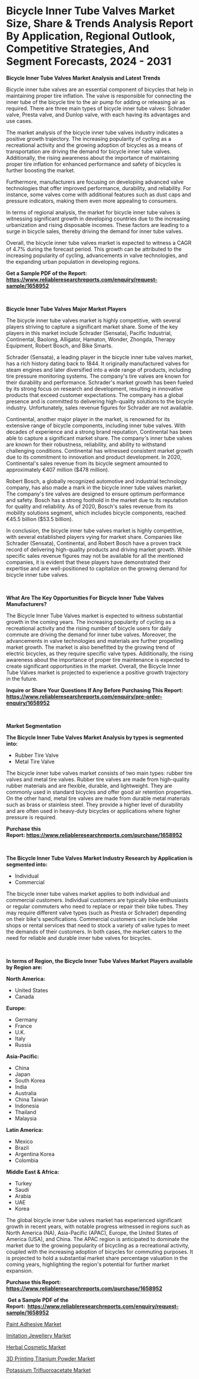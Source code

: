 <p><h1>Bicycle Inner Tube Valves Market Size, Share & Trends Analysis Report By Application, Regional Outlook, Competitive Strategies, And Segment Forecasts, 2024 - 2031</h1></p><p><strong>Bicycle Inner Tube Valves Market Analysis and Latest Trends</strong></p>
<p><p>Bicycle inner tube valves are an essential component of bicycles that help in maintaining proper tire inflation. The valve is responsible for connecting the inner tube of the bicycle tire to the air pump for adding or releasing air as required. There are three main types of bicycle inner tube valves: Schrader valve, Presta valve, and Dunlop valve, with each having its advantages and use cases.</p><p>The market analysis of the bicycle inner tube valves industry indicates a positive growth trajectory. The increasing popularity of cycling as a recreational activity and the growing adoption of bicycles as a means of transportation are driving the demand for bicycle inner tube valves. Additionally, the rising awareness about the importance of maintaining proper tire inflation for enhanced performance and safety of bicycles is further boosting the market.</p><p>Furthermore, manufacturers are focusing on developing advanced valve technologies that offer improved performance, durability, and reliability. For instance, some valves come with additional features such as dust caps and pressure indicators, making them even more appealing to consumers.</p><p>In terms of regional analysis, the market for bicycle inner tube valves is witnessing significant growth in developing countries due to the increasing urbanization and rising disposable incomes. These factors are leading to a surge in bicycle sales, thereby driving the demand for inner tube valves.</p><p>Overall, the bicycle inner tube valves market is expected to witness a CAGR of 4.7% during the forecast period. This growth can be attributed to the increasing popularity of cycling, advancements in valve technologies, and the expanding urban population in developing regions.</p></p>
<p><strong>Get a Sample PDF of the Report:&nbsp; <a href="https://www.reliableresearchreports.com/enquiry/request-sample/1658952">https://www.reliableresearchreports.com/enquiry/request-sample/1658952</a></strong></p>
<p>&nbsp;</p>
<p><strong>Bicycle Inner Tube Valves Major Market Players</strong></p>
<p><p>The bicycle inner tube valves market is highly competitive, with several players striving to capture a significant market share. Some of the key players in this market include Schrader (Sensata), Pacific Industrial, Continental, Baolong, Alligator, Hamaton, Wonder, Zhongda, Therapy Equipment, Robert Bosch, and Bike Smarts.</p><p>Schrader (Sensata), a leading player in the bicycle inner tube valves market, has a rich history dating back to 1844. It originally manufactured valves for steam engines and later diversified into a wide range of products, including tire pressure monitoring systems. The company's tire valves are known for their durability and performance. Schrader's market growth has been fueled by its strong focus on research and development, resulting in innovative products that exceed customer expectations. The company has a global presence and is committed to delivering high-quality solutions to the bicycle industry. Unfortunately, sales revenue figures for Schrader are not available.</p><p>Continental, another major player in the market, is renowned for its extensive range of bicycle components, including inner tube valves. With decades of experience and a strong brand reputation, Continental has been able to capture a significant market share. The company's inner tube valves are known for their robustness, reliability, and ability to withstand challenging conditions. Continental has witnessed consistent market growth due to its commitment to innovation and product development. In 2020, Continental's sales revenue from its bicycle segment amounted to approximately €407 million ($478 million).</p><p>Robert Bosch, a globally recognized automotive and industrial technology company, has also made a mark in the bicycle inner tube valves market. The company's tire valves are designed to ensure optimum performance and safety. Bosch has a strong foothold in the market due to its reputation for quality and reliability. As of 2020, Bosch's sales revenue from its mobility solutions segment, which includes bicycle components, reached €45.5 billion ($53.5 billion).</p><p>In conclusion, the bicycle inner tube valves market is highly competitive, with several established players vying for market share. Companies like Schrader (Sensata), Continental, and Robert Bosch have a proven track record of delivering high-quality products and driving market growth. While specific sales revenue figures may not be available for all the mentioned companies, it is evident that these players have demonstrated their expertise and are well-positioned to capitalize on the growing demand for bicycle inner tube valves.</p></p>
<p>&nbsp;</p>
<p><strong>What Are The Key Opportunities For Bicycle Inner Tube Valves Manufacturers?</strong></p>
<p><p>The Bicycle Inner Tube Valves market is expected to witness substantial growth in the coming years. The increasing popularity of cycling as a recreational activity and the rising number of bicycle users for daily commute are driving the demand for inner tube valves. Moreover, the advancements in valve technologies and materials are further propelling market growth. The market is also benefitted by the growing trend of electric bicycles, as they require specific valve types. Additionally, the rising awareness about the importance of proper tire maintenance is expected to create significant opportunities in the market. Overall, the Bicycle Inner Tube Valves market is projected to experience a positive growth trajectory in the future.</p></p>
<p><strong>Inquire or Share Your Questions If Any Before Purchasing This Report: <a href="https://www.reliableresearchreports.com/enquiry/pre-order-enquiry/1658952">https://www.reliableresearchreports.com/enquiry/pre-order-enquiry/1658952</a></strong></p>
<p>&nbsp;</p>
<p><strong>Market Segmentation</strong></p>
<p><strong>The Bicycle Inner Tube Valves Market Analysis by types is segmented into:</strong></p>
<p><ul><li>Rubber Tire Valve</li><li>Metal Tire Valve</li></ul></p>
<p><p>The bicycle inner tube valves market consists of two main types: rubber tire valves and metal tire valves. Rubber tire valves are made from high-quality rubber materials and are flexible, durable, and lightweight. They are commonly used in standard bicycles and offer good air retention properties. On the other hand, metal tire valves are made from durable metal materials such as brass or stainless steel. They provide a higher level of durability and are often used in heavy-duty bicycles or applications where higher pressure is required.</p></p>
<p><strong>Purchase this Report:&nbsp;<a href="https://www.reliableresearchreports.com/purchase/1658952">https://www.reliableresearchreports.com/purchase/1658952</a></strong></p>
<p>&nbsp;</p>
<p><strong>The Bicycle Inner Tube Valves Market Industry Research by Application is segmented into:</strong></p>
<p><ul><li>Individual</li><li>Commercial</li></ul></p>
<p><p>The bicycle inner tube valves market applies to both individual and commercial customers. Individual customers are typically bike enthusiasts or regular commuters who need to replace or repair their bike tubes. They may require different valve types (such as Presta or Schrader) depending on their bike's specifications. Commercial customers can include bike shops or rental services that need to stock a variety of valve types to meet the demands of their customers. In both cases, the market caters to the need for reliable and durable inner tube valves for bicycles.</p></p>
<p>&nbsp;</p>
<p><strong>In terms of Region, the Bicycle Inner Tube Valves Market Players available by Region are:</strong></p>
<p>
    <p> <strong> North America: </strong>
        <ul>
            <li>United States</li>
            <li>Canada</li>
        </ul>
        </p> 
    <p> <strong> Europe: </strong>
        <ul>
            <li>Germany</li>
            <li>France</li>
            <li>U.K.</li>
            <li>Italy</li>
            <li>Russia</li>
        </ul>
        </p> 
    <p> <strong> Asia-Pacific: </strong>
        <ul>
            <li>China</li>
            <li>Japan</li>
            <li>South Korea</li>
            <li>India</li>
            <li>Australia</li>
            <li>China Taiwan</li>
            <li>Indonesia</li>
            <li>Thailand</li>
            <li>Malaysia</li>
        </ul>
        </p> 
    <p> <strong> Latin America: </strong>
        <ul>
            <li>Mexico</li>
            <li>Brazil</li>
            <li>Argentina Korea</li>
            <li>Colombia</li>
        </ul>
        </p> 
    <p> <strong> Middle East & Africa: </strong>
        <ul>
            <li>Turkey</li>
            <li>Saudi</li>
            <li>Arabia</li>
            <li>UAE</li>
            <li>Korea</li>
        </ul>
    </p>
    </p>
<p><p>The global bicycle inner tube valves market has experienced significant growth in recent years, with notable progress witnessed in regions such as North America (NA), Asia-Pacific (APAC), Europe, the United States of America (USA), and China. The APAC region is anticipated to dominate the market due to the growing popularity of bicycling as a recreational activity, coupled with the increasing adoption of bicycles for commuting purposes. It is projected to hold a substantial market share percentage valuation in the coming years, highlighting the region's potential for further market expansion.</p></p>
<p><strong>Purchase this Report: <a href="https://www.reliableresearchreports.com/purchase/1658952">https://www.reliableresearchreports.com/purchase/1658952</a></strong></p>
<p>&nbsp;<strong>Get a Sample PDF of the Report:&nbsp;&nbsp;<a href="https://www.reliableresearchreports.com/enquiry/request-sample/1658952">https://www.reliableresearchreports.com/enquiry/request-sample/1658952</a></strong></p>
<p><strong></strong></p>
<p><p><a href="https://www.linkedin.com/pulse/paint-adhesive-market-research-report-provides-thorough-bqrde/">Paint Adhesive Market</a></p><p><a href="https://github.com/ChiragRP21/Market-Research-Report-List-2/blob/main/imitation-jewellery-market.md">Imitation Jewellery Market</a></p><p><a href="https://github.com/ChiragRp1/Market-Research-Report-List-2/blob/main/herbal-cosmetic-market.md">Herbal Cosmetic Market</a></p><p><a href="https://www.linkedin.com/pulse/3d-printing-titanium-powder-market-challenges-opportunities-fp5ke/">3D Printing Titanium Powder Market</a></p><p><a href="https://www.linkedin.com/pulse/potassium-trifluoroacetate-market-research-report-unlocks-analysis-fxnie/">Potassium Trifluoroacetate Market</a></p></p>